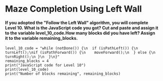 # Maze Completion Using Left Wall
#### If you adopted the "Follow the Left Wall" algorithm, you will complete Level 10. What is the JavaScript code you got? Cut and paste and assign it to the variable level_10_code.How many blocks did you have left? Assign it to the variable remaining_blocks.
```
level_10_code = "while (notDone()) {\n  if (isPathLeft()) {\n    turnLeft();\nif (isPathForward()) {\n    moveForward();\n  } else {\n    turnRight();\n }\n  }\n}"
remaining_blocks = 4 
print("JavaScript code for Level 10")
print(level_10_code)
print("Number of blocks remaining", remaining_blocks)
```
